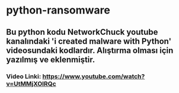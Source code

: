 # python-ransomware

## Bu python kodu NetworkChuck youtube kanalındaki 'i created malware with Python' videosundaki kodlardır. Alıştırma olması için yazılmış ve eklenmiştir.

### Video Linki: https://www.youtube.com/watch?v=UtMMjXOlRQc
